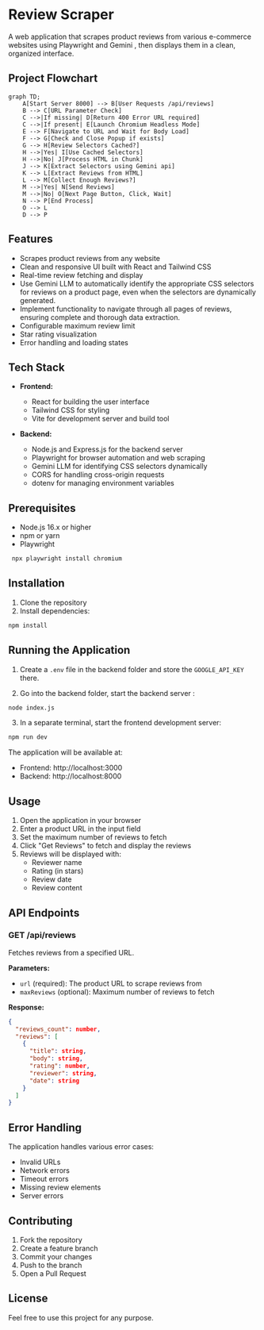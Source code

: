 # Review Scraper

A web application that scrapes product reviews from various e-commerce websites using Playwright and Gemini , then displays them in a clean, organized interface. 

## Project Flowchart

```mermaid
graph TD;
    A[Start Server 8000] --> B[User Requests /api/reviews]
    B --> C[URL Parameter Check]
    C -->|If missing| D[Return 400 Error URL required]
    C -->|If present| E[Launch Chromium Headless Mode]
    E --> F[Navigate to URL and Wait for Body Load]
    F --> G[Check and Close Popup if exists]
    G --> H[Review Selectors Cached?]
    H -->|Yes| I[Use Cached Selectors]
    H -->|No| J[Process HTML in Chunk]
    J --> K[Extract Selectors using Gemini api]
    K --> L[Extract Reviews from HTML]
    L --> M[Collect Enough Reviews?]
    M -->|Yes| N[Send Reviews]
    M -->|No| O[Next Page Button, Click, Wait]
    N --> P[End Process]
    O --> L
    D --> P
```

## Features

- Scrapes product reviews from any website
- Clean and responsive UI built with React and Tailwind CSS
- Real-time review fetching and display
- Use Gemini LLM to automatically identify the appropriate CSS selectors for reviews on a product page, even when the selectors are dynamically generated.
- Implement functionality to navigate through all pages of reviews, ensuring complete and thorough data extraction.
- Configurable maximum review limit
- Star rating visualization
- Error handling and loading states

## Tech Stack

- **Frontend:**
  - React for building the user interface
  - Tailwind CSS for styling
  - Vite for development server and build tool

- **Backend:**
  - Node.js and Express.js for the backend server
  - Playwright for browser automation and web scraping
  - Gemini LLM for identifying CSS selectors dynamically
  - CORS for handling cross-origin requests
  - dotenv for managing environment variables





## Prerequisites

- Node.js 16.x or higher
- npm or yarn
- Playwright
 ```bash
  npx playwright install chromium
  ```

## Installation

1. Clone the repository
2. Install dependencies:
```bash
npm install
```

## Running the Application

1. Create a `.env` file in the backend folder and store the `GOOGLE_API_KEY` there.

2. Go into the backend folder, start the backend server :
```bash
node index.js
```

3. In a separate terminal, start the frontend development server:
```bash
npm run dev
```

The application will be available at:
- Frontend: http://localhost:3000
- Backend: http://localhost:8000

## Usage

1. Open the application in your browser
2. Enter a product URL in the input field
3. Set the maximum number of reviews to fetch
4. Click "Get Reviews" to fetch and display the reviews
5. Reviews will be displayed with:
   - Reviewer name
   - Rating (in stars)
   - Review date
   - Review content

## API Endpoints

### GET /api/reviews

Fetches reviews from a specified URL.

**Parameters:**
- `url` (required): The product URL to scrape reviews from
- `maxReviews` (optional): Maximum number of reviews to fetch

**Response:**
```json
{
  "reviews_count": number,
  "reviews": [
    {
      "title": string,
      "body": string,
      "rating": number,
      "reviewer": string,
      "date": string
    }
  ]
}
```


## Error Handling

The application handles various error cases:
- Invalid URLs
- Network errors
- Timeout errors
- Missing review elements
- Server errors

## Contributing

1. Fork the repository
2. Create a feature branch
3. Commit your changes
4. Push to the branch
5. Open a Pull Request

## License

Feel free to use this project for any purpose.
